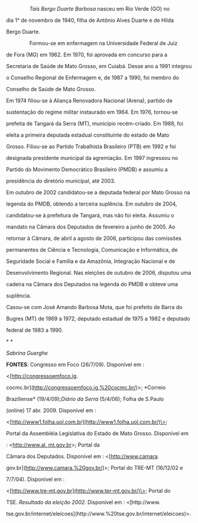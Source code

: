

 



                *Taís Bergo Duarte Barbosa* nasceu em Rio Verde (GO) no

dia 1° de novembro de 1940, filha de Antônio Alves Duarte e de Hilda

Bergo Duarte.



                Formou-se em enfermagem na Universidade Federal de Juiz

de Fora (MG) em 1962. Em 1970, foi aprovada em concurso para a

Secretaria de Saúde de Mato Grosso, em Cuiabá. Desse ano a 1991 integrou

o Conselho Regional de Enfermagem e, de 1987 a 1990, foi membro do

Conselho de Saúde de Mato Grosso.



Em 1974 filiou-se à Aliança Renovadora Nacional (Arena), partido de

sustentação do regime militar instaurado em 1964. Em 1976, tornou-se

prefeita de Tangará da Serra (MT), município recém-criado. Em 1988, foi

eleita a primeira deputada estadual constituinte do estado de Mato

Grosso. Filiou-se ao Partido Trabalhista Brasileiro (PTB) em 1992 e foi

designada presidente municipal da agremiação. Em 1997 ingressou no

Partido do Movimento Democrático Brasileiro (PMDB) e assumiu a

presidência do diretório municipal, até 2003.



Em outubro de 2002 candidatou-se a deputada federal por Mato Grosso na

legenda do PMDB, obtendo a terceira suplência. Em outubro de 2004,

candidatou-se à prefeitura de Tangará, mas não foi eleita. Assumiu o

mandato na Câmara dos Deputados de fevereiro a junho de 2005. Ao

retornar à Câmara, de abril a agosto de 2006, participou das comissões

permanentes de Ciência e Tecnologia, Comunicação e Informática, de

Seguridade Social e Família e da Amazônia, Integração Nacional e de

Desenvolvimento Regional. Nas eleições de outubro de 2006, disputou uma

cadeira na Câmara dos Deputados na legenda do PMDB e obteve uma

suplência.



Casou-se com José Amando Barbosa Mota, que foi prefeito de Barra do

Bugres (MT) de 1969 a 1972, deputado estadual de 1975 a 1982 e deputado

federal de 1983 a 1990.



* *



*Sabrina Guerghe*



**FONTES**: Congresso em Foco (26/7/09). Disponível em :

\<[http://congressoemfoco.ig.

cocmc.br](http://congressoemfoco.ig.%20cocmc.br/)\>; *Correio

Braziliense* (19/4/09);*Diário da Serra* (5/4/06); Folha de S.Paulo

(online) 17 abr. 2009. Disponível em :

\<[http://www1.folha.uol.com.br](http://www1.folha.uol.com.br/)\>;

Portal da Assembléia Legislativa do Estado de Mato Grosso. Disponível em

: \<[http://www.al. mt.gov.br](http://www.al.%20mt.gov.br/)\>; Portal da

Câmara dos Deputados. Disponível em : \<[http://www.camara.

gov.br](http://www.camara.%20gov.br/)\>; Portal do TRE-MT (16/12/02 e

7/7/04). Disponível em :

\<[http://www.tre-mt.gov.br](http://www.ter-mt.gov.br/)\>; Portal do

TSE. *Resultado da eleição 2002*. Disponível em : \<[http://www.

tse.gov.br/internet/eleicoes](http://www.%20tse.gov.br/internet/eleicoes)\>.



 

